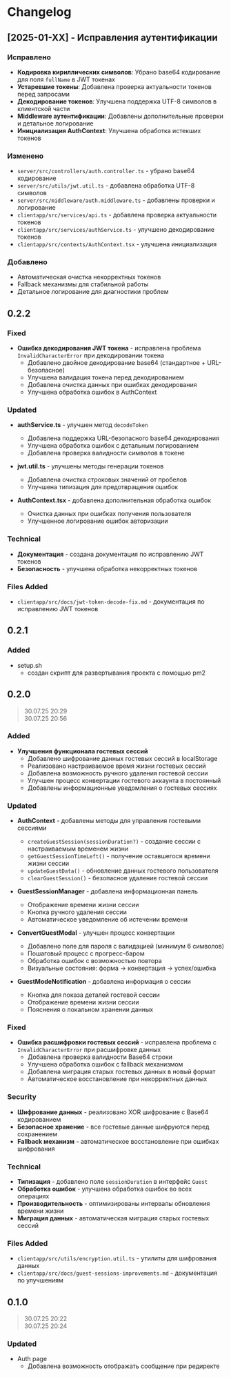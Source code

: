 # Changelog

## [2025-01-XX] - Исправления аутентификации

### Исправлено
- **Кодировка кириллических символов**: Убрано base64 кодирование для поля `fullName` в JWT токенах
- **Устаревшие токены**: Добавлена проверка актуальности токенов перед запросами
- **Декодирование токенов**: Улучшена поддержка UTF-8 символов в клиентской части
- **Middleware аутентификации**: Добавлены дополнительные проверки и детальное логирование
- **Инициализация AuthContext**: Улучшена обработка истекших токенов

### Изменено
- `server/src/controllers/auth.controller.ts` - убрано base64 кодирование
- `server/src/utils/jwt.util.ts` - добавлена обработка UTF-8 символов
- `server/src/middleware/auth.middleware.ts` - добавлены проверки и логирование
- `clientapp/src/services/api.ts` - добавлена проверка актуальности токенов
- `clientapp/src/services/authService.ts` - улучшено декодирование токенов
- `clientapp/src/contexts/AuthContext.tsx` - улучшена инициализация

### Добавлено
- Автоматическая очистка некорректных токенов
- Fallback механизмы для стабильной работы
- Детальное логирование для диагностики проблем

## 0.2.2

### Fixed

- **Ошибка декодирования JWT токена** - исправлена проблема `InvalidCharacterError` при декодировании токена
  - Добавлено двойное декодирование base64 (стандартное + URL-безопасное)
  - Улучшена валидация токена перед декодированием
  - Добавлена очистка данных при ошибках декодирования
  - Улучшена обработка ошибок в AuthContext

### Updated

- **authService.ts** - улучшен метод `decodeToken`
  - Добавлена поддержка URL-безопасного base64 декодирования
  - Улучшена обработка ошибок с детальным логированием
  - Добавлена проверка валидности символов в токене

- **jwt.util.ts** - улучшены методы генерации токенов
  - Добавлена очистка строковых значений от пробелов
  - Улучшена типизация для предотвращения ошибок

- **AuthContext.tsx** - добавлена дополнительная обработка ошибок
  - Очистка данных при ошибках получения пользователя
  - Улучшенное логирование ошибок авторизации

### Technical

- **Документация** - создана документация по исправлению JWT токенов
- **Безопасность** - улучшена обработка некорректных токенов

### Files Added

- `clientapp/src/docs/jwt-token-decode-fix.md` - документация по исправлению JWT токенов

## 0.2.1 

### Added 

- setup.sh 
  - создан скрипт для развертывания проекта с помощью pm2

## 0.2.0 

> 30.07.25 20:29\
> 30.07.25 20:56

### Added

- **Улучшения функционала гостевых сессий**
  - Добавлено шифрование данных гостевых сессий в localStorage
  - Реализовано настраиваемое время жизни гостевых сессий
  - Добавлена возможность ручного удаления гостевой сессии
  - Улучшен процесс конвертации гостевого аккаунта в постоянный
  - Добавлены информационные уведомления о гостевых сессиях

### Updated

- **AuthContext** - добавлены методы для управления гостевыми сессиями
  - `createGuestSession(sessionDuration?)` - создание сессии с настраиваемым временем жизни
  - `getGuestSessionTimeLeft()` - получение оставшегося времени жизни сессии
  - `updateGuestData()` - обновление данных гостевого пользователя
  - `clearGuestSession()` - безопасное удаление гостевой сессии

- **GuestSessionManager** - добавлена информационная панель
  - Отображение времени жизни сессии
  - Кнопка ручного удаления сессии
  - Автоматическое уведомление об истечении времени

- **ConvertGuestModal** - улучшен процесс конвертации
  - Добавлено поле для пароля с валидацией (минимум 6 символов)
  - Пошаговый процесс с прогресс-баром
  - Обработка ошибок с возможностью повтора
  - Визуальные состояния: форма → конвертация → успех/ошибка

- **GuestModeNotification** - добавлена информация о сессии
  - Кнопка для показа деталей гостевой сессии
  - Отображение времени жизни сессии
  - Пояснения о локальном хранении данных

### Fixed

- **Ошибка расшифровки гостевых сессий** - исправлена проблема с `InvalidCharacterError` при расшифровке данных
  - Добавлена проверка валидности Base64 строки
  - Улучшена обработка ошибок с fallback механизмом
  - Добавлена миграция старых гостевых данных в новый формат
  - Автоматическое восстановление при некорректных данных

### Security

- **Шифрование данных** - реализовано XOR шифрование с Base64 кодированием
- **Безопасное хранение** - все гостевые данные шифруются перед сохранением
- **Fallback механизм** - автоматическое восстановление при ошибках шифрования

### Technical

- **Типизация** - добавлено поле `sessionDuration` в интерфейс `Guest`
- **Обработка ошибок** - улучшена обработка ошибок во всех операциях
- **Производительность** - оптимизированы интервалы обновления времени жизни
- **Миграция данных** - автоматическая миграция старых гостевых сессий

### Files Added

- `clientapp/src/utils/encryption.util.ts` - утилиты для шифрования данных
- `clientapp/src/docs/guest-sessions-improvements.md` - документация по улучшениям

## 0.1.0 

> 30.07.25 20:22\
> 30.07.25 20:24

### Updated

- Auth page 
  - Добавлена возможность отображать сообщение при редиректе